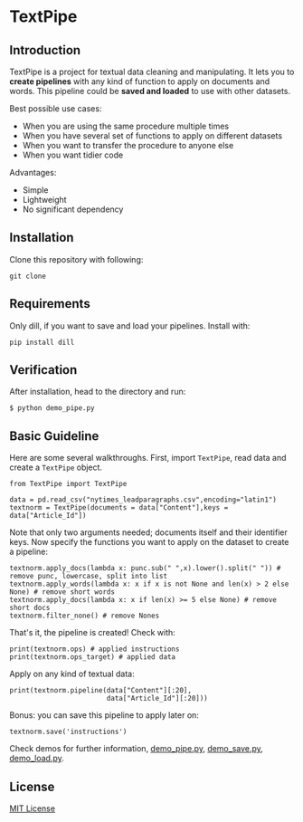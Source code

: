 # TextPipe

## Introduction
TextPipe is a project for textual data cleaning and manipulating. It lets you to **create pipelines** with any kind of function to apply on documents and words. This pipeline could be **saved and loaded** to use with other datasets.

Best possible use cases:
- When you are using the same procedure multiple times
- When you have several set of functions to apply on different datasets
- When you want to transfer the procedure to anyone else
- When you want tidier code

Advantages:
- Simple
- Lightweight
- No significant dependency

## Installation
Clone this repository with following:

`git clone`

## Requirements
Only dill, if you want to save and load your pipelines. Install with:

`pip install dill`

## Verification
After installation, head to the directory and run:

`$ python demo_pipe.py`

## Basic Guideline
Here are some several walkthroughs. First, import `TextPipe`, read data and create a `TextPipe` object.

```
from TextPipe import TextPipe

data = pd.read_csv("nytimes_leadparagraphs.csv",encoding="latin1")
textnorm = TextPipe(documents = data["Content"],keys = data["Article_Id"])
```

Note that only two arguments needed; documents itself and their identifier keys. Now specify the functions you want to apply on the dataset to create a pipeline:

```
textnorm.apply_docs(lambda x: punc.sub(" ",x).lower().split(" ")) # remove punc, lowercase, split into list
textnorm.apply_words(lambda x: x if x is not None and len(x) > 2 else None) # remove short words
textnorm.apply_docs(lambda x: x if len(x) >= 5 else None) # remove short docs
textnorm.filter_none() # remove Nones
```

That's it, the pipeline is created! Check with:

```
print(textnorm.ops) # applied instructions
print(textnorm.ops_target) # applied data
```

Apply on any kind of textual data:

```
print(textnorm.pipeline(data["Content"][:20],
                        data["Article_Id"][:20]))
```

Bonus: you can save this pipeline to apply later on:

```
textnorm.save('instructions')
```

Check demos for further information, [demo_pipe.py](https://github.com/mcandar/TextPipe/blob/master/demo_pipe.py), [demo_save.py](https://github.com/mcandar/TextPipe/blob/master/demo_save.py), [demo_load.py](https://github.com/mcandar/TextPipe/blob/master/demo_load.py).


## License
[MIT License](https://github.com/mcandar/TextPipe/blob/master/LICENSE)
